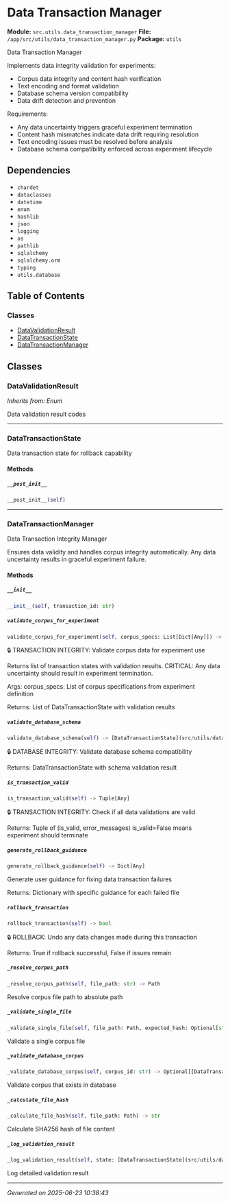 # Data Transaction Manager

**Module:** `src.utils.data_transaction_manager`
**File:** `/app/src/utils/data_transaction_manager.py`
**Package:** `utils`

Data Transaction Manager

Implements data integrity validation for experiments:
- Corpus data integrity and content hash verification
- Text encoding and format validation
- Database schema version compatibility
- Data drift detection and prevention

Requirements:
- Any data uncertainty triggers graceful experiment termination
- Content hash mismatches indicate data drift requiring resolution
- Text encoding issues must be resolved before analysis
- Database schema compatibility enforced across experiment lifecycle

## Dependencies

- `chardet`
- `dataclasses`
- `datetime`
- `enum`
- `hashlib`
- `json`
- `logging`
- `os`
- `pathlib`
- `sqlalchemy`
- `sqlalchemy.orm`
- `typing`
- `utils.database`

## Table of Contents

### Classes
- [DataValidationResult](#datavalidationresult)
- [DataTransactionState](#datatransactionstate)
- [DataTransactionManager](#datatransactionmanager)

## Classes

### DataValidationResult
*Inherits from: Enum*

Data validation result codes

---

### DataTransactionState

Data transaction state for rollback capability

#### Methods

##### `__post_init__`
```python
__post_init__(self)
```

---

### DataTransactionManager

Data Transaction Integrity Manager

Ensures data validity and handles corpus integrity automatically.
Any data uncertainty results in graceful experiment failure.

#### Methods

##### `__init__`
```python
__init__(self, transaction_id: str)
```

##### `validate_corpus_for_experiment`
```python
validate_corpus_for_experiment(self, corpus_specs: List[Dict[Any]]) -> List[[DataTransactionState](src/utils/data_transaction_manager.md#datatransactionstate)]
```

🔒 TRANSACTION INTEGRITY: Validate corpus data for experiment use

Returns list of transaction states with validation results.
CRITICAL: Any data uncertainty should result in experiment termination.

Args:
    corpus_specs: List of corpus specifications from experiment definition
    
Returns:
    List of DataTransactionState with validation results

##### `validate_database_schema`
```python
validate_database_schema(self) -> [DataTransactionState](src/utils/data_transaction_manager.md#datatransactionstate)
```

🔒 DATABASE INTEGRITY: Validate database schema compatibility

Returns:
    DataTransactionState with schema validation result

##### `is_transaction_valid`
```python
is_transaction_valid(self) -> Tuple[Any]
```

🔒 TRANSACTION INTEGRITY: Check if all data validations are valid

Returns:
    Tuple of (is_valid, error_messages)
    is_valid=False means experiment should terminate

##### `generate_rollback_guidance`
```python
generate_rollback_guidance(self) -> Dict[Any]
```

Generate user guidance for fixing data transaction failures

Returns:
    Dictionary with specific guidance for each failed file

##### `rollback_transaction`
```python
rollback_transaction(self) -> bool
```

🔒 ROLLBACK: Undo any data changes made during this transaction

Returns:
    True if rollback successful, False if issues remain

##### `_resolve_corpus_path`
```python
_resolve_corpus_path(self, file_path: str) -> Path
```

Resolve corpus file path to absolute path

##### `_validate_single_file`
```python
_validate_single_file(self, file_path: Path, expected_hash: Optional[str]) -> [DataTransactionState](src/utils/data_transaction_manager.md#datatransactionstate)
```

Validate a single corpus file

##### `_validate_database_corpus`
```python
_validate_database_corpus(self, corpus_id: str) -> Optional[[DataTransactionState](src/utils/data_transaction_manager.md#datatransactionstate)]
```

Validate corpus that exists in database

##### `_calculate_file_hash`
```python
_calculate_file_hash(self, file_path: Path) -> str
```

Calculate SHA256 hash of file content

##### `_log_validation_result`
```python
_log_validation_result(self, state: [DataTransactionState](src/utils/data_transaction_manager.md#datatransactionstate), corpus_id: str)
```

Log detailed validation result

---

*Generated on 2025-06-23 10:38:43*